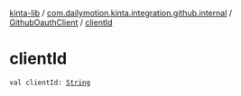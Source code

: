 [kinta-lib](../../index.md) / [com.dailymotion.kinta.integration.github.internal](../index.md) / [GithubOauthClient](index.md) / [clientId](./client-id.md)

# clientId

`val clientId: `[`String`](https://kotlinlang.org/api/latest/jvm/stdlib/kotlin/-string/index.html)